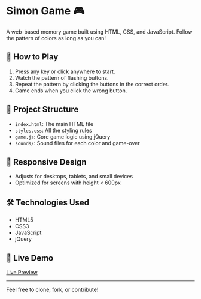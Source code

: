 # Simon Game 🎮

A web-based memory game built using HTML, CSS, and JavaScript. Follow the pattern of colors as long as you can!

## 🚀 How to Play

1. Press any key or click anywhere to start.
2. Watch the pattern of flashing buttons.
3. Repeat the pattern by clicking the buttons in the correct order.
4. Game ends when you click the wrong button.

## 📁 Project Structure

- `index.html`: The main HTML file
- `styles.css`: All the styling rules
- `game.js`: Core game logic using jQuery
- `sounds/`: Sound files for each color and game-over

## 📱 Responsive Design

- Adjusts for desktops, tablets, and small devices
- Optimized for screens with height < 600px

## 🛠️ Technologies Used

- HTML5
- CSS3
- JavaScript
- jQuery

## 🔗 Live Demo

[Live Preview](https://shreyasuday.github.io/Simon-Game/)

---

Feel free to clone, fork, or contribute!
